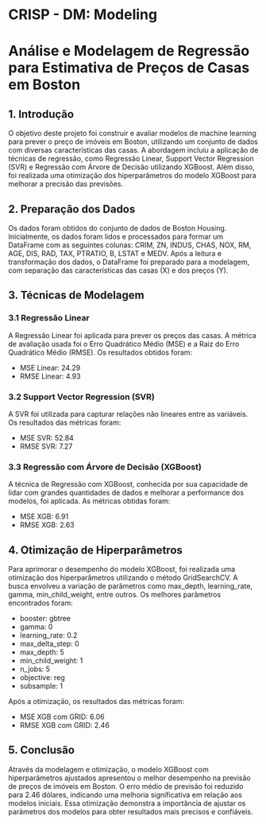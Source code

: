 # CRISP - DM: Modeling

# Análise e Modelagem de Regressão para Estimativa de Preços de Casas em Boston
## 1. Introdução
O objetivo deste projeto foi construir e avaliar modelos de machine learning para prever o preço de imóveis em Boston, utilizando um conjunto de dados com diversas características das casas. A abordagem incluiu a aplicação de técnicas de regressão, como Regressão Linear, Support Vector Regression (SVR) e Regressão com Árvore de Decisão utilizando XGBoost. Além disso, foi realizada uma otimização dos hiperparâmetros do modelo XGBoost para melhorar a precisão das previsões.

## 2. Preparação dos Dados
Os dados foram obtidos do conjunto de dados de Boston Housing. Inicialmente, os dados foram lidos e processados para formar um DataFrame com as seguintes colunas: CRIM, ZN, INDUS, CHAS, NOX, RM, AGE, DIS, RAD, TAX, PTRATIO, B, LSTAT e MEDV. Após a leitura e transformação dos dados, o DataFrame foi preparado para a modelagem, com separação das características das casas (X) e dos preços (Y).

## 3. Técnicas de Modelagem
### 3.1 Regressão Linear
A Regressão Linear foi aplicada para prever os preços das casas. A métrica de avaliação usada foi o Erro Quadrático Médio (MSE) e a Raiz do Erro Quadrático Médio (RMSE). Os resultados obtidos foram:
- MSE Linear: 24.29
- RMSE Linear: 4.93
 
### 3.2 Support Vector Regression (SVR)
A SVR foi utilizada para capturar relações não lineares entre as variáveis. Os resultados das métricas foram:
- MSE SVR: 52.84
- RMSE SVR: 7.27
  
### 3.3 Regressão com Árvore de Decisão (XGBoost)
A técnica de Regressão com XGBoost, conhecida por sua capacidade de lidar com grandes quantidades de dados e melhorar a performance dos modelos, foi aplicada. As métricas obtidas foram:
- MSE XGB: 6.91
- RMSE XGB: 2.63
  
## 4. Otimização de Hiperparâmetros
Para aprimorar o desempenho do modelo XGBoost, foi realizada uma otimização dos hiperparâmetros utilizando o método GridSearchCV. A busca envolveu a variação de parâmetros como max_depth, learning_rate, gamma, min_child_weight, entre outros. Os melhores parâmetros encontrados foram:
- booster: gbtree
- gamma: 0
- learning_rate: 0.2
- max_delta_step: 0
- max_depth: 5
- min_child_weight: 1
- n_jobs: 5
- objective: reg
- subsample: 1

Após a otimização, os resultados das métricas foram:
- MSE XGB com GRID: 6.06
- RMSE XGB com GRID: 2.46
  
## 5. Conclusão
Através da modelagem e otimização, o modelo XGBoost com hiperparâmetros ajustados apresentou o melhor desempenho na previsão de preços de imóveis em Boston. O erro médio de previsão foi reduzido para 2.46 dólares, indicando uma melhoria significativa em relação aos modelos iniciais. Essa otimização demonstra a importância de ajustar os parâmetros dos modelos para obter resultados mais precisos e confiáveis.


